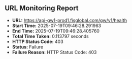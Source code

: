 ## URL Monitoring Report

- **URL:** https://api-gw1-prod1.fisglobal.com/gw/v1/health
- **Start Time:** 2025-07-19T09:46:28.291963
- **End Time:** 2025-07-19T09:46:28.405760
- **Total Time Taken:** 0.113797 seconds
- **HTTP Status Code:** 403
- **Status:** Failure
- **Failure Reason:** HTTP Status Code: 403
